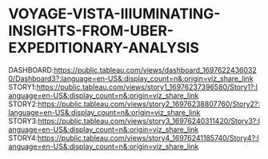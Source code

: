 # VOYAGE-VISTA-IIIUMINATING-INSIGHTS-FROM-UBER-EXPEDITIONARY-ANALYSIS
DASHBOARD:https://public.tableau.com/views/dashboard_16976224360320/Dashboard3?:language=en-US&:display_count=n&:origin=viz_share_link
STORY1:https://public.tableau.com/views/story1_16976237396580/Story1?:language=en-US&:display_count=n&:origin=viz_share_link
STORY2:https://public.tableau.com/views/story2_16976238807760/Story2?:language=en-US&:display_count=n&:origin=viz_share_link
STORY3:https://public.tableau.com/views/story3_16976240311420/Story3?:language=en-US&:display_count=n&:origin=viz_share_link
STORY4:https://public.tableau.com/views/story4_16976241185740/Story4?:language=en-US&:display_count=n&:origin=viz_share_link
